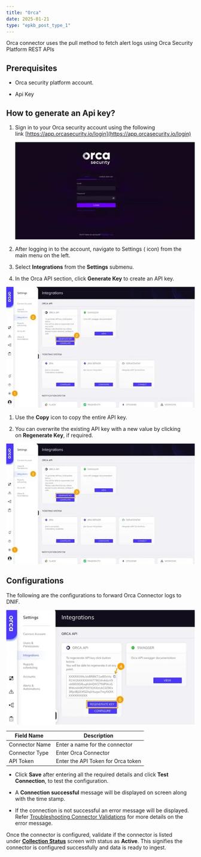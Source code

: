 ```yaml
---
title: "Orca"
date: 2025-01-21
type: "epkb_post_type_1"
---
```


Orca connector uses the pull method to fetch alert logs using Orca Security Platform REST APIs

## **Prerequisites**

- Orca security platform account.

- Api Key

## **How to generate an Api key?**

1. Sign in to your Orca security account using the following link [https://app.orcasecurity.io/login](https://app.orcasecurity.io/login)  
      
      
    ![image 1-Nov-16-2023-09-29-14-5402-AM](./images-Orca/Orca-1.webp)  
      
    

3. After logging in to the account, navigate to Settings ( icon) from the main menu on the left.

5. Select **Integrations** from the **Settings** submenu.

7. In the Orca API section, click **Generate Key** to create an API key.

![image 2-Nov-16-2023-09-30-11-7714-AM](./images-Orca/Orca-2.webp)

1. Use the **Copy** icon to copy the entire API key.

3. You can overwrite the existing API key with a new value by clicking on **Regenerate Key**, if required.  
      
    

![image 3-4](./images-Orca/Orca-3.webp)

## **Configurations**

The following are the configurations to forward Orca Connector logs to DNIF.‌

![image 4-2](./images-Orca/Orca-4.webp)

| **Field Name**  | **Description** |
| --- | --- |
| Connector Name | Enter a name for the connector |
| Connector Type | Enter Orca Connector |
| API Token | Enter the API Token for Orca token |

- Click **Save** after entering all the required details and click **Test Connection**, to test the configuration.

- A **Connection successful** message will be displayed on screen along with the time stamp.

- If the connection is not successful an error message will be displayed. Refer [Troubleshooting Connector Validations](https://dnif.it/kb/troubleshooting-and-debugging/troubleshooting-connector-validations/) for more details on the error message.

Once the connector is configured, validate if the connector is listed under **[Collection Status](https://dnif.it/kb/operations/collection-status/)** screen with status as **Active**. This signifies the connector is configured successfully and data is ready to ingest.
